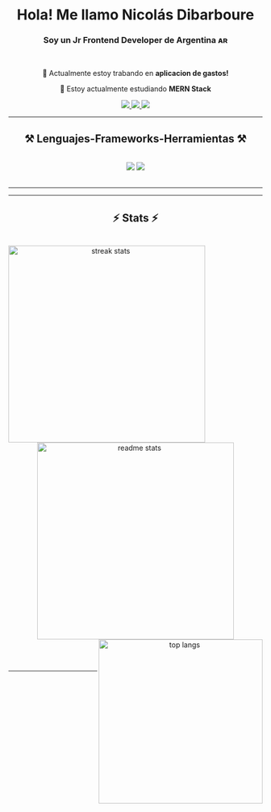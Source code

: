 <h1 align="center">Hola! Me llamo Nicolás Dibarboure</h1>
<h3 align="center">Soy un Jr Frontend Developer de Argentina ᴀʀ</h3>

<br/>

<div align="center">
 
 🔭 Actualmente estoy trabando en **aplicacion de gastos!**
 
 🌱 Estoy actualmente estudiando **MERN Stack**

 </div>
 
<div align="center"> 
  <a href="mailto:nico.dibarboure@gmail.com">
    <img src="https://img.shields.io/badge/Gmail-333333?style=for-the-badge&logo=gmail&logoColor=red" />
  </a>
  <a href="https://www.linkedin.com/in/dibarbourenico/" target="_blank">
    <img src="https://img.shields.io/badge/LinkedIn-0077B5?style=for-the-badge&logo=linkedin&logoColor=white" target="_blank" />
  </a>
  <a href="https://dibarboure-portfolio.vercel.app/" target="_blank">
     <img src="https://img.shields.io/badge/Portfolio-FF5722?style=for-the-badge&logo=todoist&logoColor=white" target="_blank" /> <!-- sqlite, safari, google-chrome are other good icon options -->
  </a>
</div>

 <hr/>
 
<h2 align="center">⚒️ Lenguajes-Frameworks-Herramientas ⚒️</h2>
<br/>
<div align="center">
    <img src="https://skillicons.dev/icons?i=react,bootstrap,html,css,vscode,github,figma,tailwind,git" />
    <img src="https://skillicons.dev/icons?i=nodejs,javascript,express,firebase,mongodb,mysql" /><br>
</div>

<br/>
<hr/>

<hr/>

<h2 align="center">⚡ Stats ⚡</h2>
<br>
<div align=center>
  <img width=390 align="left"src="https://github-readme-streak-stats-salesp07.vercel.app/?user=NicoDibarboure&count_private=true&theme=tokyonight&border_radius=10" alt="streak stats"/>
  <img width=390 align="center"src="https://github-readme-stats-salesp07.vercel.app/api?username=NicoDibarboure&count_private=true&show_icons=true&theme=tokyonight&rank_icon=default&border_radius=10" alt="readme stats" />
  <br/>
  <img width=325 align="right" src="https://github-readme-stats-salesp07.vercel.app/api/top-langs/?username=NicoDibarboure&hide=HTML&langs_count=8&layout=compact&theme=tokyonight&border_radius=10&size_weight=0.5&count_weight=0.5" alt="top langs" />
</div>

<br/><br/>

<hr/>

<br/>

<br/>
